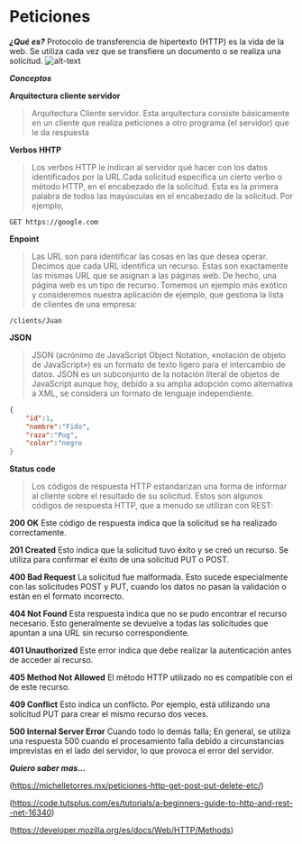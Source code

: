 # Peticiones #

***¿Qué es?***
Protocolo de transferencia de hipertexto (HTTP) es la vida de la web. Se utiliza cada vez que se transfiere un documento o se realiza una solicitud.
![alt-text](https://vignette.wikia.nocookie.net/central/images/b/b2/Cliente-servidor-http.png/revision/latest?cb=20170829163147)


***Conceptos***

**Arquitectura cliente servidor**
>Arquitectura Cliente servidor. Esta arquitectura consiste básicamente en un cliente que realiza peticiones a otro programa (el servidor) que le da respuesta

**Verbos HHTP**
>Los verbos HTTP le indican al servidor qué hacer con los datos identificados por la URL.Cada solicitud especifica un cierto verbo o método HTTP, en el encabezado de la solicitud. Esta es la primera palabra de todos las mayúsculas en el encabezado de la solicitud. Por ejemplo,

```
GET https://google.com
```

**Enpoint**
>Las URL son para identificar las cosas en las que desea operar. Decimos que cada URL identifica un recurso. Estas son exactamente las mismas URL que se asignan a las páginas web. De hecho, una página web es un tipo de recurso. Tomemos un ejemplo más exótico y consideremos nuestra aplicación de ejemplo, que gestiona la lista de clientes de una empresa:

```
/clients/Juan
```

**JSON**
>JSON (acrónimo de JavaScript Object Notation, «notación de objeto de JavaScript») es un formato de texto ligero para el intercambio de datos. JSON es un subconjunto de la notación literal de objetos de JavaScript aunque hoy, debido a su amplia adopción como alternativa a XML, se considera un formato de lenguaje independiente.

```json
{
    "id":1,
    "nombre":"Fido",
    "raza":"Pug",
    "color":"negro
}
```

**Status code**
>Los códigos de respuesta HTTP estandarizan una forma de informar al cliente sobre el resultado de su solicitud.
Estos son algunos códigos de respuesta HTTP, que a menudo se utilizan con REST:

**200 OK**
Este código de respuesta indica que la solicitud se ha realizado correctamente.

**201 Created**
Esto indica que la solicitud tuvo éxito y se creó un recurso. Se utiliza para confirmar el éxito de una solicitud PUT o POST.

**400 Bad Request**
La solicitud fue malformada. Esto sucede especialmente con las solicitudes POST y PUT, cuando los datos no pasan la validación o están en el formato incorrecto.

**404 Not Found**
Esta respuesta indica que no se pudo encontrar el recurso necesario. Esto generalmente se devuelve a todas las solicitudes que apuntan a una URL sin recurso correspondiente.

**401 Unauthorized**
Este error indica que debe realizar la autenticación antes de acceder al recurso.

**405 Method Not Allowed**
El método HTTP utilizado no es compatible con el de este recurso.

**409 Conflict**
Esto indica un conflicto. Por ejemplo, está utilizando una solicitud PUT para crear el mismo recurso dos veces.

**500 Internal Server Error**
Cuando todo lo demás falla; En general, se utiliza una respuesta 500 cuando el procesamiento falla debido a circunstancias imprevistas en el lado del servidor, lo que provoca el error del servidor.


***Quiero saber mas...***

(https://michelletorres.mx/peticiones-http-get-post-put-delete-etc/)

(https://code.tutsplus.com/es/tutorials/a-beginners-guide-to-http-and-rest--net-16340)

(https://developer.mozilla.org/es/docs/Web/HTTP/Methods)